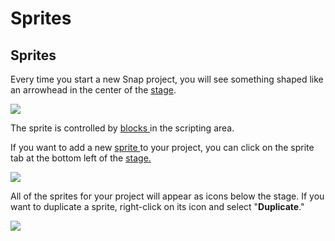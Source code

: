 # Sprites

## Sprites

Every time you start a new Snap project, you will see something shaped like an arrowhead in the center of the [stage](../glossaryv2.md#stage). 

![](../.gitbook/assets/pointtosprite.png)

The sprite is controlled by [blocks ](../glossaryv2.md#block)in the scripting area. 

If you want to add a new [sprite ](../glossaryv2.md#sprites)to your project, you can click on the sprite tab at the bottom left of the [stage](../glossaryv2.md#stage)[.](onenote:Glossary.one#Glossary&section-id={ba801250-2f51-4298-b46b-61766397c088}&page-id={4f4bc1f4-7daf-4753-b41d-64837a46a197}&end) 

![](../.gitbook/assets/pointtospritetab.png)

All of the sprites for your project will appear as icons below the stage. If you want to duplicate a sprite, right-click on its icon and select "**Duplicate**." 

![](../.gitbook/assets/duplicatesprite.png)

